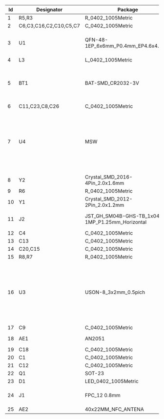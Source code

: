 | **Id** | **Designator**         | **Package**                                     | **Quantity** | **Designation**        | **BuyLink**                                                                                                                                                                                                                                                                                           |
| ------ | ---------------------- | ----------------------------------------------- | ------------ | ---------------------- | ----------------------------------------------------------------------------------------------------------------------------------------------------------------------------------------------------------------------------------------------------------------------------------------------------- |
| 1      | R5,R3                  | R_0402_1005Metric                               | 2            | 10K                    |                                                                                                                                                                                                                                                                                                       |
| 2      | C6,C3,C16,C2,C10,C5,C7 | C_0402_1005Metric                               | 7            | 0.1uF                  |                                                                                                                                                                                                                                                                                                       |
| 3      | U1                     | QFN-48-1EP_6x6mm_P0.4mm_EP4.6x4.6mm             | 1            | nRF52832-QFxx          | [Purchase option #1 NRF52832-QFAA](https://item.taobao.com/item.htm?spm=a1z09.2.0.0.2c202e8dYacXja&id=559637973772&_u=r3umvhn0387)                                                                                                                                                                    |
| 4      | L3                     | L_0402_1005Metric                               | 1            | 3.9nH                  |                                                                                                                                                                                                                                                                                                       |
| 5      | BT1                    | BAT-SMD_CR2032-3V                               | 1            | Battery_Cell           | [Purchase Option: CR2032-3 Select battery shrapnel cell holder](https://detail.tmall.com/item.htm?_u=i3umvhn3c4d&id=623218634490&spm=a1z09.2.0.0.40c52e8dLMoPVe)                                                                                                                                      |
| 6      | C11,C23,C8,C26         | C_0402_1005Metric                               | 4            | 12pF                   |                                                                                                                                                                                                                                                                                                       |
| 7      | U4                     | MSW                                             | 1            | MSW                    | [Purchase Option #1](https://item.szlcsc.com/157238.html) \| [Purchase Option #2 The button is longer on both sides and need to be shortened slightly](https://item.szlcsc.com/586962.html)                                                                                                           |
| 8      | Y2                     | Crystal_SMD_2016-4Pin_2.0x1.6mm                 | 1            | 32MHz                  |                                                                                                                                                                                                                                                                                                       |
| 9      | R6                     | R_0402_1005Metric                               | 1            | 1K                     |                                                                                                                                                                                                                                                                                                       |
| 10     | Y1                     | Crystal_SMD_2012-2Pin_2.0x1.2mm                 | 1            | 32.768K                |                                                                                                                                                                                                                                                                                                       |
| 11     | J2                     | JST_GH_SM04B-GHS-TB_1x04-1MP_P1.25mm_Horizontal | 1            | Conn_01x04             | [Purchase Option #1 buy 4 units](https://item.taobao.com/item.htm?spm=a1z09.2.0.0.2c202e8dYacXja&id=44160307488&_u=r3umvhn75b1)                                                                                                                                                                       |
| 12     | C4                     | C_0402_1005Metric                               | 1            | 4.7uF                  |                                                                                                                                                                                                                                                                                                       |
| 13     | C13                    | C_0402_1005Metric                               | 1            | 1uF/16V                |                                                                                                                                                                                                                                                                                                       |
| 14     | C20,C15                | C_0402_1005Metric                               | 2            | 180pF                  |                                                                                                                                                                                                                                                                                                       |
| 15     | R8,R7                  | R_0402_1005Metric                               | 2            | 4.7K                   |                                                                                                                                                                                                                                                                                                       |
| 16     | U3                     | USON-8_3x2mm_0.5pich                            | 1            | GD25Q16C/ZD25WQ16BUIGR | [Purchase Option #1 Low voltage version, recommended](https://item.taobao.com/item.htm?spm=a1z09.2.0.0.2c202e8dYacXja&id=649864805980&_u=r3umvhn2e64) \| [Purchase Option #2 Non-low voltage version](https://item.taobao.com/item.htm?spm=a1z09.2.0.0.2c202e8dYacXja&id=673834706188&_u=r3umvhn2527) |
| 17     | C9                     | C_0402_1005Metric                               | 1            | 10uF                   |                                                                                                                                                                                                                                                                                                       |
| 18     | AE1                    | AN2051                                          | 1            | Antenna                | [Purchase Option #1](https://item.taobao.com/item.htm?spm=a1z09.2.0.0.2c202e8dYacXja&id=558699169012&_u=r3umvhndb66)                                                                                                                                                                                  |
| 19     | C18                    | C_0402_1005Metric                               | 1            | 0.8pF                  |                                                                                                                                                                                                                                                                                                       |
| 20     | C1                     | C_0402_1005Metric                               | 1            | 1uF                    |                                                                                                                                                                                                                                                                                                       |
| 21     | C12                    | C_0402_1005Metric                               | 1            | 1uF/25V                |                                                                                                                                                                                                                                                                                                       |
| 22     | Q1                     | SOT-23                                          | 1            | AO3400A                |                                                                                                                                                                                                                                                                                                       |
| 23     | D1                     | LED_0402_1005Metric                             | 1            | LED_Small              |                                                                                                                                                                                                                                                                                                       |
| 24     | J1                     | FPC_12 0.8mm                                    | 1            | Conn_01x12             | [Screen purchase option](https://item.taobao.com/item.htm?spm=a1z09.2.0.0.2c202e8dYacXja&id=660349996995&_u=r3umvhn775a)                                                                                                                                                                              |
| 25     | AE2                    | 40x22MM_NFC_ANTENA                              | 1            | Antenna_Loop           |                                                                                                                                                                                                                                                                                                       |
